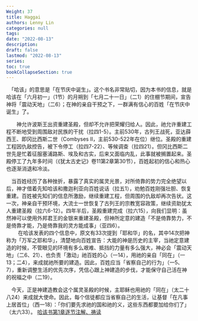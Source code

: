 ```yaml
---
Weight: 37
title: Haggai
authors: Lenny Lin
categories: null
tags: 
date: "2022-08-13"
description: 
draft: false
lastmod: "2022-08-13"
series:
toc: true
bookCollapseSection: true
---
```



　「哈该」的意思是「在节庆中诞生」。这个书名非常贴切，因为本书的信息，就是哈该在「六月初一」（1节）的月朔到「七月二十一日」（二1）的住棚节期间，宣告神将「震动天地」（二6）；在神的亲自干预之下，一群满有信心的百姓「在节庆中诞生」了。  

　　神允许波斯王出资重建圣殿，但却不允许把荣耀归给人。因此，祂允许重建工程不断地受到周围敌对民族的干扰（拉四1-5）。主前530年，古列王战死，亚达薛西王、即冈比西斯二世（Combyses II，主前530-522年在位）继位。圣殿的重建工程因仇敌控告，被下令停工（拉四7-22）、等候调查（拉四21）。但冈比西斯二世先是忙着征服塞浦路斯、埃及和古实，后来又面临内乱，此事就被搁置起来。圣殿停工了九年多时间（《犹太古史记》卷11第2章第30节），百姓起初的信心和热心也逐渐消退和冷淡。

　当百姓经历了各种挫折，暴露了真实的属灵光景，对所倚靠的势力完全绝望以后，神才借着先知哈该和撒迦利亚向百姓说话（拉五1），劝勉百姓刚强壮胆、恢复重建。百姓被先知们的信息所激励，继续重建工程，但周围的仇敌却再次告状。这一次，神亲自干预环境，大流士一世恢复了古列王的宗教宽容政策，继续资助犹太人重建圣殿（拉六6-12）。四年半后，圣殿重建完成（拉六15），向我们显明：虽然神可以使用外邦君王的金银来重建圣殿，但神所定意的建造「不是倚靠势力，不是倚靠才能，乃是倚靠我的灵方能成事」（亚四6）。  
　
　在哈该发表的四个信息中，原文有33次提到「耶和华」的名，其中14次把神称为「万军之耶和华」，清楚地向百姓宣告：大能的神是历史的主宰，当祂定意建造的时候，不管眼见的环境有多么艰难、抵挡的力量有多么强大，神必会「震动天地」（二6、21）、也负责「激动」祂百姓的心（一14），用祂的亲自「同在」（一13；二4），来成就祂所要的建造。因此，百姓应当「省察自己的行为」（一5、7），重新调整生活的优先次序，凭信心跟上神建造的步伐，才能保守自己活在神的祝福之中（二19）。

　今天，正是神建造教会这个属灵圣殿的时候，主耶稣也用祂的「同在」（太二十八24）来成就大使命。因此，每个信徒都应当省察自己的生活，让基督「在凡事上居首位」（西一18）：「你们要先求祂的国和祂的义，这些东西都要加给你们了」（太六33）。
  [哈该书第1章逐节注解、祷读](https://cmcbiblereading.com/2016/10/23/%e5%93%88%e8%af%a5%e4%b9%a6%e7%ac%ac1%e7%ab%a0%e9%80%90%e8%8a%82%e6%b3%a8%e8%a7%a3%e3%80%81%e7%a5%b7%e8%af%bb/)